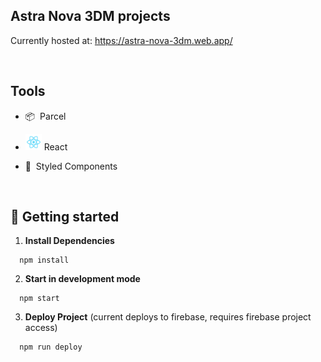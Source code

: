 ## Astra Nova 3DM projects

Currently hosted at: https://astra-nova-3dm.web.app/

<br />

## Tools

- 📦 &nbsp;Parcel
- <img alt="React" width="26px" src="https://raw.githubusercontent.com/github/explore/80688e429a7d4ef2fca1e82350fe8e3517d3494d/topics/react/react.png" />&nbsp;React

- 💅 &nbsp;Styled Components

<br />

## 🚀 Getting started

1. **Install Dependencies**

```shell
  npm install
```

2. **Start in development mode**

```shell
  npm start
```

3. **Deploy Project** (current deploys to firebase, requires firebase project access)

```shell
  npm run deploy
```
